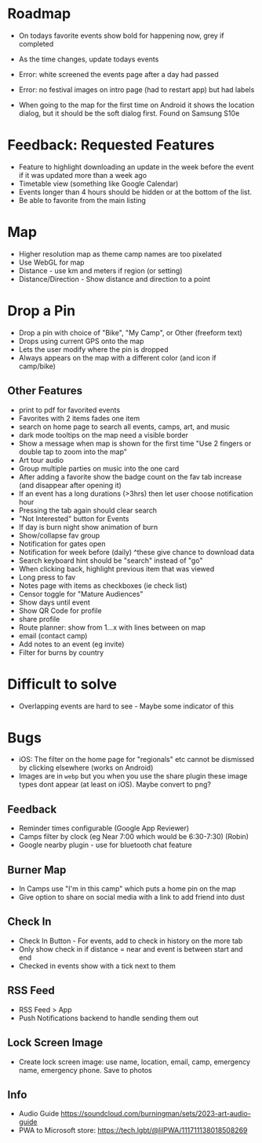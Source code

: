 # Roadmap

- On todays favorite events show bold for happening now, grey if completed
- As the time changes, update todays events
- Error: white screened the events page after a day had passed
- Error: no festival images on intro page (had to restart app) but had labels

- When going to the map for the first time on Android it shows the location dialog, but it should be the soft dialog first. Found on Samsung S10e

# Feedback: Requested Features

- Feature to highlight downloading an update in the week before the event if it was updated more than a week ago
- Timetable view (something like Google Calendar)
- Events longer than 4 hours should be hidden or at the bottom of the list.
- Be able to favorite from the main listing

# Map

- Higher resolution map as theme camp names are too pixelated
- Use WebGL for map
- Distance - use km and meters if region (or setting)
- Distance/Direction - Show distance and direction to a point

# Drop a Pin

- Drop a pin with choice of "Bike", "My Camp", or Other (freeform text)
- Drops using current GPS onto the map
- Lets the user modify where the pin is dropped
- Always appears on the map with a different color (and icon if camp/bike)

## Other Features

- print to pdf for favorited events
- Favorites with 2 items fades one item
- search on home page to search all events, camps, art, and music
- dark mode tooltips on the map need a visible border
- Show a message when map is shown for the first time "Use 2 fingers or double tap to zoom into the map"
- Art tour audio
- Group multiple parties on music into the one card
- After adding a favorite show the badge count on the fav tab increase (and disappear after opening it)
- If an event has a long durations (>3hrs) then let user choose notification hour
- Pressing the tab again should clear search
- "Not Interested" button for Events
- If day is burn night show animation of burn
- Show/collapse fav group
- Notification for gates open
- Notification for week before (daily) ^these give chance to download data
- Search keyboard hint should be "search" instead of "go"
- When clicking back, highlight previous item that was viewed
- Long press to fav
- Notes page with items as checkboxes (ie check list)
- Censor toggle for "Mature Audiences"
- Show days until event
- Show QR Code for profile
- share profile
- Route planner: show from 1...x with lines between on map
- email (contact camp)
- Add notes to an event (eg invite)
- Filter for burns by country

# Difficult to solve

- Overlapping events are hard to see - Maybe some indicator of this

# Bugs

- iOS: The filter on the home page for "regionals" etc cannot be dismissed by clicking elsewhere (works on Android)
- Images are in `webp` but you when you use the share plugin these image types dont appear (at least on iOS). Maybe convert to png?

## Feedback

- Reminder times configurable (Google App Reviewer)
- Camps filter by clock (eg Near 7:00 which would be 6:30-7:30) (Robin)
- Google nearby plugin - use for bluetooth chat feature

## Burner Map

- In Camps use "I'm in this camp" which puts a home pin on the map
- Give option to share on social media with a link to add friend into dust

## Check In

- Check In Button - For events, add to check in history on the more tab
- Only show check in if distance = near and event is between start and end
- Checked in events show with a tick next to them

## RSS Feed

- RSS Feed > App
- Push Notifications backend to handle sending them out

## Lock Screen Image

- Create lock screen image: use name, location, email, camp, emergency name, emergency phone. Save to photos

## Info

- Audio Guide https://soundcloud.com/burningman/sets/2023-art-audio-guide
- PWA to Microsoft store: https://tech.lgbt/@lilPWA/111711138018508269
